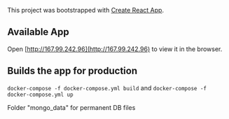 This project was bootstrapped with [Create React App](https://github.com/facebook/create-react-app).

## Available App

Open [http://167.99.242.96](http://167.99.242.96) to view it in the browser.

## Builds the app for production

`docker-compose -f docker-compose.yml build` and `docker-compose -f docker-compose.yml up`

Folder "mongo_data" for permanent DB files
